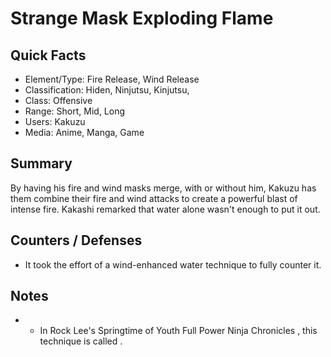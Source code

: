 # Strange Mask Exploding Flame

## Quick Facts
- Element/Type: Fire Release, Wind Release
- Classification: Hiden, Ninjutsu, Kinjutsu,
- Class: Offensive
- Range: Short, Mid, Long
- Users: Kakuzu
- Media: Anime, Manga, Game

## Summary
By having his fire and wind masks merge, with or without him, Kakuzu has them combine their fire and wind attacks to create a powerful blast of intense fire. Kakashi remarked that water alone wasn't enough to put it out.

## Counters / Defenses
- It took the effort of a wind-enhanced water technique to fully counter it.

## Notes
- * In Rock Lee's Springtime of Youth Full Power Ninja Chronicles , this technique is called .
